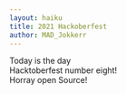 ```yaml
---
layout: haiku
title: 2021 Hackoberfest
author: MAD_Jokkerr
---
```

Today is the day <br>
Hacktoberfest number eight! <br>
Horray open Source! <br>